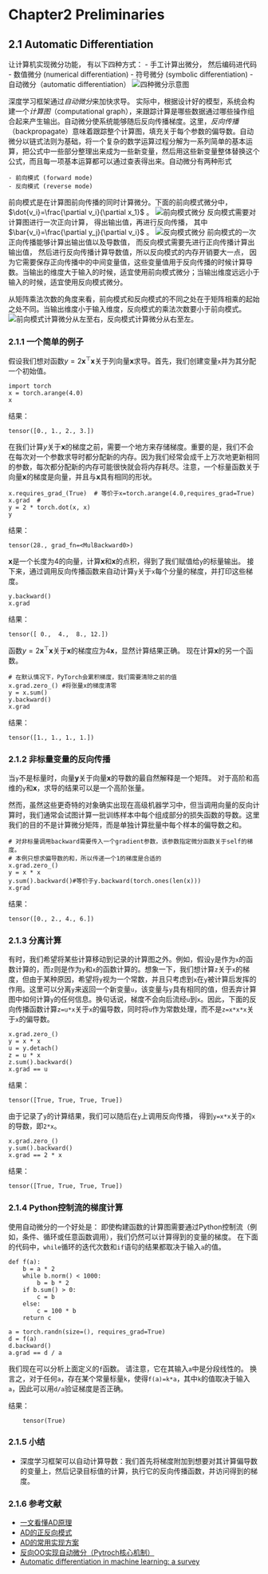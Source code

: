 # Chapter2 Preliminaries
## 2.1 Automatic Differentiation
让计算机实现微分功能， 有以下四种方式：
    - 手工计算出微分， 然后编码进代码
    - 数值微分 (numerical differentiation)
    - 符号微分 (symbolic differentiation)
    - 自动微分（automatic differentiation）
![四种微分示意图](1.jpg)

深度学习框架通过*自动微分*来加快求导。
实际中，根据设计好的模型，系统会构建一个*计算图*（computational graph），来跟踪计算是哪些数据通过哪些操作组合起来产生输出。自动微分使系统能够随后反向传播梯度。这里，*反向传播*（backpropagate）意味着跟踪整个计算图，填充关于每个参数的偏导数。自动微分以链式法则为基础，将一个复杂的数学运算过程分解为一系列简单的基本运算，把公式中一些部分整理出来成为一些新变量，然后用这些新变量整体替换这个公式，而且每一项基本运算都可以通过查表得出来。自动微分有两种形式

    - 前向模式 (forward mode)
    - 反向模式 (reverse mode)
前向模式是在计算图前向传播的同时计算微分。下面的前向模式微分中，$\dot{v_i}=\frac{\partial v_i}{\partial x_1}$ 。
![前向模式微分](2.jpg)
反向模式需要对计算图进行一次正向计算， 得出输出值，再进行反向传播， 其中 $\bar{v_i}=\frac{\partial y_j}{\partial v_i}$ 。
![反向模式微分](3.jpg)
前向模式的一次正向传播能够计算出输出值以及导数值， 而反向模式需要先进行正向传播计算出输出值， 然后进行反向传播计算导数值，所以反向模式的内存开销要大一点， 因为它需要保存正向传播中的中间变量值，这些变量值用于反向传播的时候计算导数。当输出的维度大于输入的时候，适宜使用前向模式微分；当输出维度远远小于输入的时候，适宜使用反向模式微分。

从矩阵乘法次数的角度来看，前向模式和反向模式的不同之处在于矩阵相乘的起始之处不同。当输出维度小于输入维度，反向模式的乘法次数要小于前向模式。
![前向模式计算微分从左至右，反向模式计算微分从右至左。](4.jpg)
### 2.1.1 一个简单的例子

假设我们想对函数$y=2\mathbf{x}^{\top}\mathbf{x}$关于列向量$\mathbf{x}$求导。首先，我们创建变量`x`并为其分配一个初始值。

    import torch
    x = torch.arange(4.0)
    x
结果：

    tensor([0., 1., 2., 3.])
在我们计算$y$关于$\mathbf{x}$的梯度之前，需要一个地方来存储梯度。重要的是，我们不会在每次对一个参数求导时都分配新的内存。因为我们经常会成千上万次地更新相同的参数，每次都分配新的内存可能很快就会将内存耗尽。注意，一个标量函数关于向量$\mathbf{x}$的梯度是向量，并且与$\mathbf{x}$具有相同的形状。

    x.requires_grad_(True)  # 等价于x=torch.arange(4.0,requires_grad=True)
    x.grad  # 
    y = 2 * torch.dot(x, x)
    y
结果：

    tensor(28., grad_fn=<MulBackward0>)
$\mathbf{x}$是一个长度为4的向量，计算$\mathbf{x}$和$\mathbf{x}$的点积，得到了我们赋值给`y`的标量输出。
接下来，通过调用反向传播函数来自动计算`y`关于`x`每个分量的梯度，并打印这些梯度。
    
    y.backward()
    x.grad
结果：
    
    tensor([ 0.,  4.,  8., 12.])
函数$y=2\mathbf{x}^{\top}\mathbf{x}$关于$\mathbf{x}$的梯度应为$4\mathbf{x}$，显然计算结果正确。
现在计算$\mathbf{x}$的另一个函数。

    # 在默认情况下，PyTorch会累积梯度，我们需要清除之前的值
    x.grad.zero_() #将张量x的梯度清零
    y = x.sum()
    y.backward()
    x.grad
结果：
    
    tensor([1., 1., 1., 1.])
### 2.1.2 非标量变量的反向传播

当`y`不是标量时，向量$\mathbf{y}$关于向量$\mathbf{x}$的导数的最自然解释是一个矩阵。
对于高阶和高维的`y`和$\mathbf{x}$，求导的结果可以是一个高阶张量。

然而，虽然这些更奇特的对象确实出现在高级机器学习中，但当调用向量的反向计算时，我们通常会试图计算一批训练样本中每个组成部分的损失函数的导数。这里我们的目的不是计算微分矩阵，而是单独计算批量中每个样本的偏导数之和。

    # 对非标量调用backward需要传入一个gradient参数，该参数指定微分函数关于self的梯度。
    # 本例只想求偏导数的和，所以传递一个1的梯度是合适的
    x.grad.zero_()
    y = x * x
    y.sum().backward()#等价于y.backward(torch.ones(len(x)))
    x.grad

结果：
    
    tensor([0., 2., 4., 6.])
### 2.1.3 分离计算
有时，我们希望将某些计算移动到记录的计算图之外。例如，假设`y`是作为`x`的函数计算的，而`z`则是作为`y`和`x`的函数计算的。想象一下，我们想计算`z`关于`x`的梯度，但由于某种原因，希望将`y`视为一个常数，并且只考虑到`x`在`y`被计算后发挥的作用。这里可以分离`y`来返回一个新变量`u`，该变量与`y`具有相同的值，但丢弃计算图中如何计算`y`的任何信息。换句话说，梯度不会向后流经`u`到`x`。因此，下面的反向传播函数计算`z=u*x`关于`x`的偏导数，同时将`u`作为常数处理，而不是`z=x*x*x`关于`x`的偏导数。

    x.grad.zero_()
    y = x * x
    u = y.detach()
    z = u * x
    z.sum().backward()
    x.grad == u
结果：
    
    tensor([True, True, True, True])
由于记录了`y`的计算结果，我们可以随后在`y`上调用反向传播，
得到`y=x*x`关于的`x`的导数，即`2*x`。

    x.grad.zero_()
    y.sum().backward()
    x.grad == 2 * x
结果：
    
    tensor([True, True, True, True])
### 2.1.4 Python控制流的梯度计算

使用自动微分的一个好处是：
即使构建函数的计算图需要通过Python控制流（例如，条件、循环或任意函数调用），我们仍然可以计算得到的变量的梯度。
在下面的代码中，`while`循环的迭代次数和`if`语句的结果都取决于输入`a`的值。
    
    def f(a):
        b = a * 2
        while b.norm() < 1000:
            b = b * 2
        if b.sum() > 0:
            c = b
        else:
            c = 100 * b
        return c

    a = torch.randn(size=(), requires_grad=True)
    d = f(a)
    d.backward()
    a.grad == d / a
我们现在可以分析上面定义的`f`函数。
请注意，它在其输入`a`中是分段线性的。
换言之，对于任何`a`，存在某个常量标量`k`，使得`f(a)=k*a`，其中`k`的值取决于输入`a`，因此可以用`d/a`验证梯度是否正确。

结果：

        tensor(True)
### 2.1.5 小结

* 深度学习框架可以自动计算导数：我们首先将梯度附加到想要对其计算偏导数的变量上，然后记录目标值的计算，执行它的反向传播函数，并访问得到的梯度。
### 2.1.6 参考文献
    
   - [一文看懂AD原理](https://zhuanlan.zhihu.com/p/518198564)
   - [AD的正反向模式](https://zhuanlan.zhihu.com/p/518296942)
   - [AD的常用实现方案](https://zhuanlan.zhihu.com/p/520065656)
  - [反向OO实现自动微分（Pytroch核心机制）](https://zhuanlan.zhihu.com/p/547865589/)
   - [Automatic differentiation in machine learning: a survey](https://arxiv.org/abs/1502.05767)

    